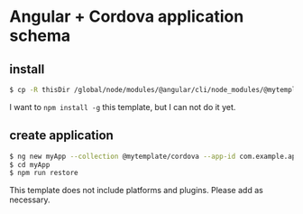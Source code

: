 # Angular + Cordova application schema

## install

```sh
$ cp -R thisDir /global/node/modules/@angular/cli/node_modules/@mytemplate 
```

I want to `npm install -g` this template, but I can not do it yet.

## create application

```sh
$ ng new myApp --collection @mytemplate/cordova --app-id com.example.app   // You can use other `ng new` options.
$ cd myApp
$ npm run restore
```


This template does not include platforms and plugins. Please add as necessary.

